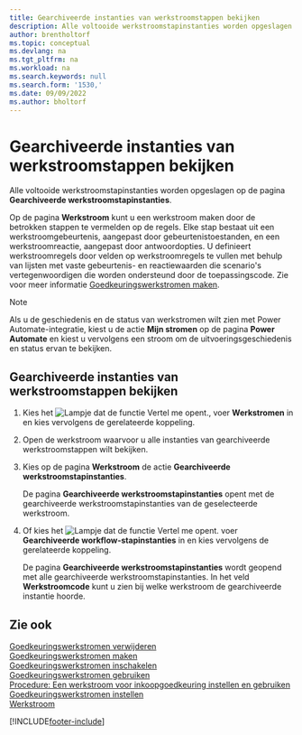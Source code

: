 ```yaml
---
title: Gearchiveerde instanties van werkstroomstappen bekijken
description: Alle voltooide werkstroomstapinstanties worden opgeslagen op de pagina Gearchiveerde werkstroomstapinstanties. Elke stap bestaat uit een werkstroomgebeurtenis en werkstroomreactie.
author: brentholtorf
ms.topic: conceptual
ms.devlang: na
ms.tgt_pltfrm: na
ms.workload: na
ms.search.keywords: null
ms.search.form: '1530,'
ms.date: 09/09/2022
ms.author: bholtorf
---
```

# <a name="view-archived-workflow-step-instances"></a>Gearchiveerde instanties van werkstroomstappen bekijken

Alle voltooide werkstroomstapinstanties worden opgeslagen op de pagina **Gearchiveerde werkstroomstapinstanties**.  

Op de pagina **Werkstroom** kunt u een werkstroom maken door de betrokken stappen te vermelden op de regels. Elke stap bestaat uit een werkstroomgebeurtenis, aangepast door gebeurtenistoestanden, en een werkstroomreactie, aangepast door antwoordopties. U definieert werkstroomregels door velden op werkstroomregels te vullen met behulp van lijsten met vaste gebeurtenis- en reactiewaarden die scenario's vertegenwoordigen die worden ondersteund door de toepassingscode. Zie voor meer informatie [Goedkeuringswerkstromen maken](across-how-to-create-workflows.md).  

> [!NOTE]
> Als u de geschiedenis en de status van werkstromen wilt zien met Power Automate-integratie, kiest u de actie **Mijn stromen** op de pagina **Power Automate** en kiest u vervolgens een stroom om de uitvoeringsgeschiedenis en status ervan te bekijken.

## <a name="to-view-archived-workflow-step-instances"></a>Gearchiveerde instanties van werkstroomstappen bekijken

1. Kies het ![Lampje dat de functie Vertel me opent.](media/ui-search/search_small.png "Vertel me wat u wilt doen"), voer **Werkstromen** in en kies vervolgens de gerelateerde koppeling.  
2. Open de werkstroom waarvoor u alle instanties van gearchiveerde werkstroomstappen wilt bekijken.  
3. Kies op de pagina **Werkstroom** de actie **Gearchiveerde werkstroomstapinstanties**.  

   De pagina **Gearchiveerde werkstroomstapinstanties** opent met de gearchiveerde werkstroomstapinstanties van de geselecteerde werkstroom.  
4. Of kies het ![Lampje dat de functie Vertel me opent.](media/ui-search/search_small.png "Vertel me wat u wilt doen") voer **Gearchiveerde workflow-stapinstanties** in en kies vervolgens de gerelateerde koppeling.  

   De pagina **Gearchiveerde werkstroomstapinstanties** wordt geopend met alle gearchiveerde werkstroomstapinstanties. In het veld **Werkstroomcode** kunt u zien bij welke werkstroom de gearchiveerde instantie hoorde.  

## <a name="see-also"></a>Zie ook

[Goedkeuringswerkstromen verwijderen](across-how-to-delete-workflows.md)  
[Goedkeuringswerkstromen maken](across-how-to-create-workflows.md)  
[Goedkeuringswerkstromen inschakelen](across-how-to-enable-workflows.md)  
[Goedkeuringswerkstromen gebruiken](across-use-workflows.md)  
[Procedure: Een werkstroom voor inkoopgoedkeuring instellen en gebruiken](walkthrough-setting-up-and-using-a-purchase-approval-workflow.md)  
[Goedkeuringswerkstromen instellen](across-set-up-workflows.md)  
[Werkstroom](across-workflow.md)

[!INCLUDE[footer-include](includes/footer-banner.md)]
